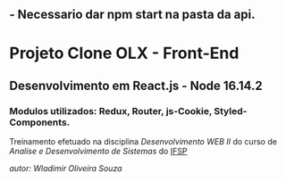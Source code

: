 ## - Necessario dar npm start na pasta da api.

# Projeto Clone OLX - Front-End

## Desenvolvimento em React.js - Node 16.14.2

### Modulos utilizados: Redux, Router, js-Cookie, Styled-Components.


Treinamento efetuado na disciplina _Desenvolvimento WEB II_ do curso de _Analise e Desenvolvimento de Sistemas_ do [IFSP](https://ifspcaraguatatuba.edu.br/)

_autor: Wladimir Oliveira Souza_
